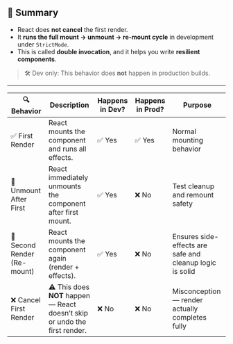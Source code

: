 ## 🔎 Summary

- React does **not cancel** the first render.
- It **runs the full mount → unmount → re-mount cycle** in development under `StrictMode`.
- This is called **double invocation**, and it helps you write **resilient components**.

> 🛠️ Dev only: This behavior does **not** happen in production builds.

---

| 🔍 Behavior                 | Description                                                                | Happens in Dev? | Happens in Prod? | Purpose                                                  |
| --------------------------- | -------------------------------------------------------------------------- | --------------- | ---------------- | -------------------------------------------------------- |
| ✅ First Render              | React mounts the component and runs all effects.                           | ✅ Yes           | ✅ Yes            | Normal mounting behavior                                 |
| 🔁 Unmount After First      | React immediately unmounts the component after first mount.                | ✅ Yes           | ❌ No             | Test cleanup and remount safety                          |
| 🔁 Second Render (Re-mount) | React mounts the component again (render + effects).                       | ✅ Yes           | ❌ No             | Ensures side-effects are safe and cleanup logic is solid |
| ❌ Cancel First Render       | ⚠️ This does **NOT** happen — React doesn’t skip or undo the first render. | ❌ No            | ❌ No             | Misconception — render actually completes fully          |

